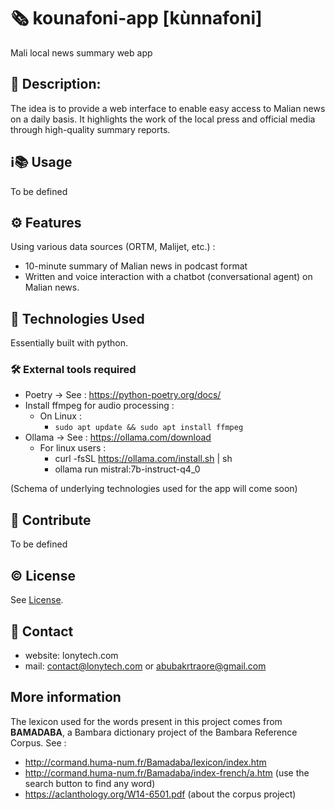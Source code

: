 # 🗞️ kounafoni-app [kùnnafoni]
Mali local news summary web app

## 📝 Description: 
The idea is to provide a web interface to enable easy access to Malian news on a daily basis. 
It highlights the work of the local press and official media through high-quality summary reports.

## ℹ️📚 Usage
To be defined

## ⚙️ Features
Using various data sources (ORTM, Malijet, etc.) :
- 10-minute summary of Malian news in podcast format
- Written and voice interaction with a chatbot (conversational agent) on Malian news.

[//]: # (Screenshots: Include screenshots of the application to give contributors a visual idea of the project.)

## 🔬 Technologies Used
Essentially built with python.

### 🛠️ External tools required
- Poetry -> See : https://python-poetry.org/docs/
- Install ffmpeg for audio processing : 
  - On Linux :
    - `sudo apt update && sudo apt install ffmpeg`
- Ollama -> See : https://ollama.com/download
  - For linux users :
    - curl -fsSL https://ollama.com/install.sh | sh
    - ollama run mistral:7b-instruct-q4_0

(Schema of underlying technologies used for the app will come soon)

## 🤝 Contribute
To be defined

## ©️ License
See [License](LICENSE).

## 📧 Contact
- website: lonytech.com
- mail: contact@lonytech.com or abubakrtraore@gmail.com

## More information
The lexicon used for the words present in this project comes from **BAMADABA**, a Bambara dictionary project
of the Bambara Reference Corpus.
See : 
- http://cormand.huma-num.fr/Bamadaba/lexicon/index.htm
- http://cormand.huma-num.fr/Bamadaba/index-french/a.htm (use the search button to find any word)
- https://aclanthology.org/W14-6501.pdf (about the corpus project)
